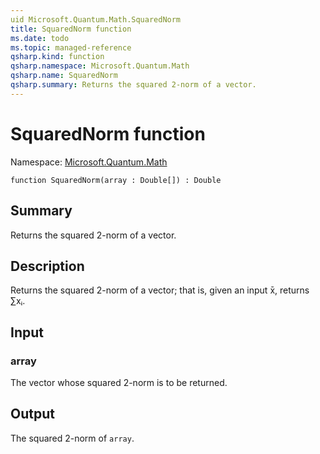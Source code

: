 ```yaml
---
uid Microsoft.Quantum.Math.SquaredNorm
title: SquaredNorm function
ms.date: todo
ms.topic: managed-reference
qsharp.kind: function
qsharp.namespace: Microsoft.Quantum.Math
qsharp.name: SquaredNorm
qsharp.summary: Returns the squared 2-norm of a vector.
---
```


# SquaredNorm function

Namespace: [Microsoft.Quantum.Math](xref:Microsoft.Quantum.Math)

```qsharp
function SquaredNorm(array : Double[]) : Double
```

## Summary
Returns the squared 2-norm of a vector.

## Description
Returns the squared 2-norm of a vector; that is, given an input
x̄, returns ∑xᵢ.

## Input
### array
The vector whose squared 2-norm is to be returned.

## Output
The squared 2-norm of `array`.
